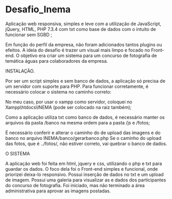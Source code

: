 # Desafio_Inema

Aplicação web responsiva, simples e leve com a utilização de JavaScript, jQuery, HTML, PHP 7.3.4 com txt como base de dados com o intuito de funcionar sem SGBD ;

Em função do perfil da empresa, não foram adicionados tantos plugins ou efeitos. A ideia do desafio é trazer um visual mais limpo e focado no Front-end. O objetivo era criar um sistema para um concurso de fotografia de temática águas para colaboradores da empresa.



INSTALAÇÃO.

Por ser um script simples e sem banco de dados, a aplicação só precisa de um servidor com suporte para PHP.
Para funcionar corretamente, é necessário colocar o sistema no caminho correto:       

No meu caso, por usar o xampp como servidor, coloquei no Xampp\htdocs\INEMA (pode ser colocado na raiz também);

Como a aplicação utiliza txt como banco de dados, é necessário manter os arquivos da pasta /banco na mesma ordem para a pasta /js e /fotos;

É necessário conferir e alterar o caminho do de upload das imagens e do banco no arquivo INEMA/banco/gerarbanco.php
Se o caminho do upload das fotos, que é ../fotos/, não estiver correto, vai quebrar o banco de dados.



O SISTEMA

A aplicação web foi feita em html, jquery e css, utilizando o php e txt para guardar os dados.
O foco dela foi o Front-end simples e funcional, onde priorizei deixa-lo responsivo.
Possui inserção de dados no txt e um upload de imagem.
Possui uma galeria para visualizar as  e dados dos participantes do concurso de fotografia.
Foi iniciado, mas não terminado a área administrativa para aprovar as imagens postadas.

